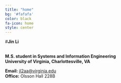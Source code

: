 ```yaml
---
title: "home"
bg: '#fafafa'
color: black
fa-icon: home
style: center
---
```



#**Jin Li**

<br>**M.S. student in Systems and Information Engineering**<br>
**University of Virginia, Charlottesville, VA**

**Email:** jl2aa@virginia.edu<br>
**Office:** Olsson Hall 228B
